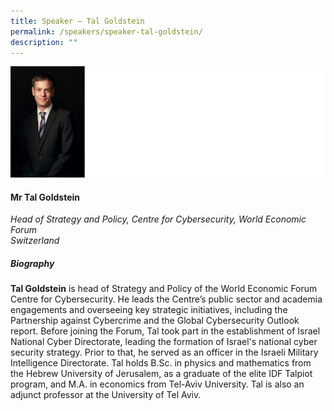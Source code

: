 ```yaml
---
title: Speaker – Tal Goldstein
permalink: /speakers/speaker-tal-goldstein/
description: ""
---
```

![](/images/tal%20goldstein.png)

#### **Mr Tal Goldstein**

*Head of Strategy and Policy,  Centre for Cybersecurity, World Economic Forum 
<br>Switzerland*

##### **Biography**

**Tal Goldstein** is head of Strategy and Policy of the World Economic Forum Centre for Cybersecurity. He leads the Centre’s public sector and academia engagements and overseeing key strategic initiatives, including the Partnership against Cybercrime and the Global Cybersecurity Outlook report. Before joining the Forum, Tal took part in the establishment of Israel National Cyber Directorate, leading the formation of Israel's national cyber security strategy. Prior to that, he served as an officer in the Israeli Military Intelligence Directorate. Tal holds B.Sc. in physics and mathematics from the Hebrew University of Jerusalem, as a graduate of the elite IDF Talpiot program, and M.A. in economics from Tel-Aviv University. Tal is also an adjunct professor at the University of Tel Aviv.